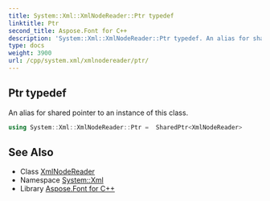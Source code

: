 ```yaml
---
title: System::Xml::XmlNodeReader::Ptr typedef
linktitle: Ptr
second_title: Aspose.Font for C++
description: 'System::Xml::XmlNodeReader::Ptr typedef. An alias for shared pointer to an instance of this class in C++.'
type: docs
weight: 3900
url: /cpp/system.xml/xmlnodereader/ptr/
---
```

## Ptr typedef


An alias for shared pointer to an instance of this class.

```cpp
using System::Xml::XmlNodeReader::Ptr =  SharedPtr<XmlNodeReader>
```

## See Also

* Class [XmlNodeReader](../)
* Namespace [System::Xml](../../)
* Library [Aspose.Font for C++](../../../)
